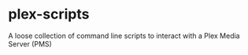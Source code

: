 # plex-scripts
A loose collection of command line scripts to interact with a Plex Media Server (PMS)
